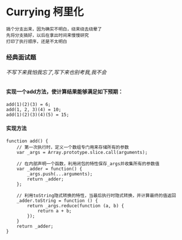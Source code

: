 # Currying 柯里化

    搞个分支出来，因为确实不明白，绕来绕去绕晕了
    先将分支搞好，以后在拿出时间来慢慢研究
    打印了执行顺序，还是不太明白

### 经典面试题
###### 不写下来我怕我忘了,写下来也别考我,我不会

#### 实现一个add方法，使计算结果能够满足如下预期：

    add(1)(2)(3) = 6;
    add(1, 2, 3)(4) = 10;
    add(1)(2)(3)(4)(5) = 15;

#### 实现方法

    function add() {
        // 第一次执行时，定义一个数组专门用来存储所有的参数
        var _args = Array.prototype.slice.call(arguments);
        
        // 在内部声明一个函数，利用闭包的特性保存_args并收集所有的参数值
        var _adder = function() {
            _args.push(...arguments);
            return _adder;
        };
        
        // 利用toString隐式转换的特性，当最后执行时隐式转换，并计算最终的值返回
        _adder.toString = function () {
            return _args.reduce(function (a, b) {
                return a + b;
            });
        }
        return _adder;
    }
